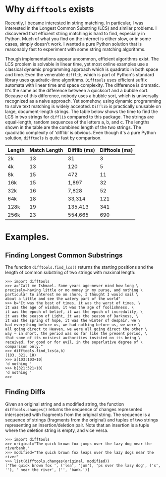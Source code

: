 # Why `difftools` exists

Recently, I became interested in string matching. In particular, I was
interested in the Longest Common Substring (LCS) and similar problems. I
discovered that efficient string matching is hard to find, especially in
Python. Much of what you find on the internet is either slow, or in some
cases, simply doesn't work.  I wanted a pure Python solution that is
reasonably fast to experiment with some string matching algorithms.


Though implementations appear uncommon, efficient algorithms exist.
The LCS problem is solvable in linear time, yet most online examples
use a classical dynamic programming approach which is quadratic in
both space and time. Even the venerable `difflib`, which is part of
Python's standard library uses quadratic-time algorithms.
`Difftools` uses efficient suffix automata
with linear time and space complexity. The difference is dramatic.
It's the same as the difference between a quicksort and a bubble sort.
Because of this difference, nobody uses a bubble sort, which is
universally recognized as a naive approach.  Yet somehow, using
dynamic programming to solve text matching is widely accepted.
`Difflib` is practically unusable on large, document-length
strings. The table below shows the time to find the LCS in two
strings for `difflib` compared to this package. The strings are
equal-length, random sequences of the letters a, b, and c.
The lengths shown in the table are the combined length of
the two strings.
The quadratic complexity of 'difflib' is obvious.  Even though it's a pure
Python solution, `difftools` is quite fast by comparison.

| Length   |   Match Length |   Difflib (ms) |   Difftools (ms) |
|----------|----------------|----------------|------------------|
| 2k       |             13 |             31 |                3 |
| 4k       |             13 |            120 |                5 |
| 8k       |             15 |            472 |               11 |
| 16k      |             15 |          1,897 |               32 |
| 32k      |             16 |          7,828 |               52 |
| 64k      |             18 |         33,314 |              121 |
| 128k     |             19 |        135,413 |              341 |
| 256k     |             23 |        554,665 |              690 |

# Examples.

## Finding Longest Common Substrings

The function `difftools.find_lcs()` returns the starting positions and the
length of common substring of two strings with maximal length:

```
>>> import difftools                                                                                               
>>> a="Call me Ishmael. Some years ago—never mind how long \
precisely—having little or no money in my purse, and nothing \
particular to interest me on shore, I thought I would sail \
about a little and see the watery part of the world"                                                                                                                  
>>> b="It was the best of times, it was the worst of times, \
it was the age of wisdom, it was the age of foolishness, \
it was the epoch of belief, it was the epoch of incredulity, \
it was the season of Light, it was the season of Darkness, \
it was the spring of hope, it was the winter of despair, we \
had everything before us, we had nothing before us, we were \
all going direct to Heaven, we were all going direct the other \
way – in short, the period was so far like the present period, \
that some of its noisiest authorities insisted on its being \
received, for good or for evil, in the superlative degree of \
comparison only."
>>> difftools.find_lcs(a,b)
(103, 321, 10)
>>> a[103:103+10]
'd nothing '
>>> b[321:321+10]
'd nothing '
>>> 
```

## Finding Diffs

Given an original string and a modified string, the function
`difftools.changes()` returns the sequence of changes represented
interspersed with fragments from the original string.  The sequence is
a sequence of strings (fragments from the original) and tuples of two strings
representing an insertion/deletion pair.  Note that an insertion is a tuple
where the deletion string is empty, and vice versa.

```
>>> import difftools
>>> original="The quick brown fox jumps over the lazy dog near the riverbank."
>>> modified="The quick brown fox leaps over the lazy dogs near the river"
>>> list(difftools.changes(original, modified))
['The quick brown fox ', ('lea', 'jum'), 'ps over the lazy dog', ('s', ''), ' near the river', ('', 'bank.')]
```


